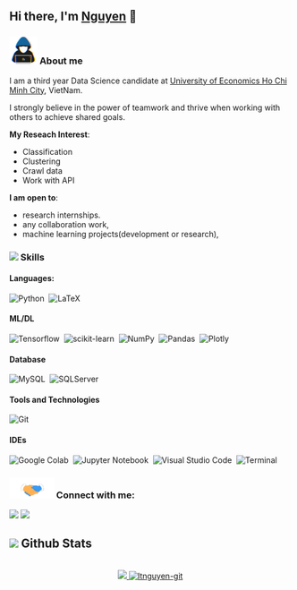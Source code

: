 ## Hi there, I'm [Nguyen](https://ltnguyen.github.io) 👋
### <picture><img src = "https://github.com/0xAbdulKhalid/0xAbdulKhalid/raw/main/assets/mdImages/about_me.gif" width = 50px></picture> **About me**
I am a third year Data Science candidate at [University of Economics Ho Chi Minh City](https://ueh.edu.vn/en/), VietNam.

I strongly believe in the power of teamwork and thrive when working with others to achieve shared goals.

**My Reseach Interest**:
- Classification
- Clustering
- Crawl data
- Work with API

 **I am open to**:

- research internships.
- any collaboration work,
- machine learning projects(development or research),

### <img src="https://media2.giphy.com/media/QssGEmpkyEOhBCb7e1/giphy.gif?cid=ecf05e47a0n3gi1bfqntqmob8g9aid1oyj2wr3ds3mg700bl&rid=giphy.gif" width ="25"><b> Skills</b>


#### Languages:

<!--![Java](https://img.shields.io/badge/Java-ED8B00?style=for-the-badge&logo=java&logoColor=white)&nbsp;-->
![Python](https://img.shields.io/badge/Python-3776AB?style=for-the-badge&logo=python&logoColor=white)&nbsp;
![LaTeX](https://img.shields.io/badge/latex-%23008080.svg?style=for-the-badge&logo=latex&logoColor=white)&nbsp;
<!--![Shell Script](https://img.shields.io/badge/Shell_Script-121011?style=for-the-badge&logo=gnu-bash&logoColor=white)&nbsp;-->
<!--![Markdown](https://img.shields.io/badge/markdown-%23000000.svg?style=for-the-badge&logo=markdown&logoColor=white)-->

#### ML/DL

![Tensorflow](https://img.shields.io/badge/TensorFlow-FF6F00?style=for-the-badge&logo=tensorflow&logoColor=white)&nbsp;
![scikit-learn](https://img.shields.io/badge/scikit--learn-%23F7931E.svg?style=for-the-badge&logo=scikit-learn&logoColor=white)&nbsp;
![NumPy](https://img.shields.io/badge/numpy-%23013243.svg?style=for-the-badge&logo=numpy&logoColor=white)&nbsp;
![Pandas](https://img.shields.io/badge/pandas-%23150458.svg?style=for-the-badge&logo=pandas&logoColor=white)&nbsp;
![Plotly](https://img.shields.io/badge/Plotly-%233F4F75.svg?style=for-the-badge&logo=plotly&logoColor=white)
<!--![Fast API](https://img.shields.io/badge/FastAPI-005571?style=for-the-badge&logo=fastapi)&nbsp;-->

#### Database

![MySQL](https://img.shields.io/badge/MySQL-00000F?style=for-the-badge&logo=mysql&logoColor=white)&nbsp;
![SQLServer](https://img.shields.io/badge/SQLServer-316192?style=for-the-badge&logo=SQLServer&logoColor=white)&nbsp;

#### Tools and Technologies

<!--[Linux](https://img.shields.io/badge/Linux-FCC624?style=for-the-badge&logo=linux&logoColor=black)&nbsp;-->
![Git](https://img.shields.io/badge/GIT-E44C30?style=for-the-badge&logo=git&logoColor=white)&nbsp;
<!-- ![AWS](https://img.shields.io/badge/Amazon_AWS-232F3E?style=flat&logo=amazon-aws&logoColor=white)&nbsp;
![Google Cloud](https://img.shields.io/badge/Google_Cloud-4285F4?style=flat&logo=google-cloud&logoColor=white)&nbsp; -->

#### IDEs

![Google Colab](https://img.shields.io/badge/GoogleColab-FE7A16.svg?style=for-the-badge&logo=GoogleColab&logoColor=white)&nbsp;
![Jupyter Notebook](https://img.shields.io/badge/jupyter-%23FA0F00.svg?style=for-the-badge&logo=jupyter&logoColor=white)&nbsp;
![Visual Studio Code](https://img.shields.io/badge/Visual%20Studio%20Code-0078d7.svg?style=for-the-badge&logo=visual-studio-code&logoColor=white)&nbsp;
![Terminal](https://img.shields.io/badge/Terminal-%23054020?style=for-the-badge&logo=gnu-bash&logoColor=white)
<!--![PyCharm](https://img.shields.io/badge/pycharm-143?style=for-the-badge&logo=pycharm&logoColor=black&color=black&labelColor=green)&nbsp;-->
<!--![Vim](https://img.shields.io/badge/VIM-%2311AB00.svg?style=for-the-badge&logo=vim&logoColor=white)&nbsp;-->


### <img src="https://github.com/0xAbdulKhalid/0xAbdulKhalid/raw/main/assets/mdImages/handshake.gif" width ="80"> Connect with me:

<p align = "center">

<!--[<img src="https://img.shields.io/badge/kaggle-%2312100E.svg?&style=for-the-badge&logo=kaggle&logoColor=white&color=black" /](https://www.kaggle.com/themlphdstudent)-->
[<img src ="https://img.shields.io/badge/website-%23.svg?&style=for-the-badge&logo=www&logoColor=white%22&color=black">](https://ltnguyen.github.io)
[<img src="https://img.shields.io/badge/linkedin-%2312100E.svg?&style=for-the-badge&logo=linkedin&logoColor=white&color=black" />](https://www.linkedin.com/in/durgeshsamariya/)
<!--[<img src="https://img.shields.io/badge/twitter-%231DA1F2.svg?&style=for-the-badge&logo=twitter&logoColor=white&color=black" /](https://twitter.com/themlphdstudent)--> 

<!--[<img src="https://img.shields.io/badge/medium-%2312100E.svg?&style=for-the-badge&logo=medium&logoColor=white&color=black" /](https://medium.com/@themlphdstudent)-->
<!--[<img src="https://img.shields.io/badge/instagram-%2312100E.svg?&style=for-the-badge&logo=instagram&logoColor=white&color=black" /](https://instagram.com/themlphdstudent)-->
</p>

## <img src="https://media.giphy.com/media/iY8CRBdQXODJSCERIr/giphy.gif" width="35"><b> Github Stats </b>
<br>

<div align="center">

<a href="https://github.com/ltnguyen-git/">
  <img src="https://github-readme-stats.vercel.app/api?username=ltnguyen-git&include_all_commits=true&count_private=true&show_icons=true&line_height=20&title_color=7A7ADB&icon_color=2234AE&text_color=D3D3D3&bg_color=0,000000,130F40" width="450"/>
  <img src="https://github-readme-stats.vercel.app/api/top-langs?username=ltnguyen-git&show_icons=true&locale=en&layout=compact&line_height=20&title_color=7A7ADB&icon_color=2234AE&text_color=D3D3D3&bg_color=0,000000,130F40" width="375"  alt="ltnguyen-git"/>

<!--
[<img src="https://github-profile-trophy.vercel.app/?username=ltnguyen-git&row=2&column=3" />](https://github.com/ryo-ma/github-profile-trophy)
[![GitHub Streak](https://github-readme-streak-stats.herokuapp.com/?user=ltnguyen-git&theme=dark)](https://github.com/DenverCoder1/github-readme-streak-stats)
[<img src="https://github-readme-stats.vercel.app/api?username=ltnguyen-git&theme=algolia&count_private=true&include_all_commits=true&show_icons=true" />](https://github.com/anuraghazra/github-readme-stats)
[![Durgesh's Top Langs](https://github-readme-stats.vercel.app/api/top-langs/?username=ltnguyen-git&theme=algolia&hide=Jupyter&layout=compact&show_icons=true)](https://github.com/anuraghazra/github-readme-stats)
 -->

<!--
**themlphdstudent/themlphdstudent** is a ✨ _special_ ✨ repository because its `README.md` (this file) appears on your GitHub profile.

Here are some ideas to get you started:

- 🔭 I’m currently working on ...
- 🌱 I’m currently learning ...
- 👯 I’m looking to collaborate on ...
- 🤔 I’m looking for help with ...
- 💬 Ask me about ...
- 📫 How to reach me: ...
- 😄 Pronouns: ...
- ⚡ Fun fact: ...
-->
